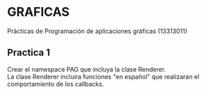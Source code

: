 # GRAFICAS
 Prácticas de Programación de aplicaciones gráficas (13313011)

## Practica 1
Crear el namespace PAG que incluya la clase Renderer. <br>
La clase Renderer incluira funciones "en español" que realizaran el comportamiento de los callbacks.